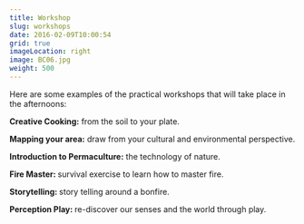 ```yaml
---
title: Workshop
slug: workshops
date: 2016-02-09T10:00:54
grid: true
imageLocation: right
image: BC06.jpg
weight: 500
---
```


Here are some examples of the practical workshops that will take place in the afternoons:

<b>Creative Cooking:</b> from the soil to your plate.

<b>Mapping your area:</b> draw from your cultural and environmental perspective.

<b>Introduction to Permaculture:</b> the technology of nature.

<b>Fire Master: </b> survival exercise to learn how to master fire.

<b>Storytelling: </b> story telling around a bonfire.

<b>Perception Play: </b> re-discover our senses and the world through play.
